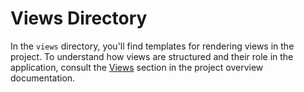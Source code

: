# Views Directory

In the `views` directory, you'll find templates for rendering views in the project. To understand how views are structured and their role in the application, consult the [Views](../docs/project-overview.md#views) section in the project overview documentation.
